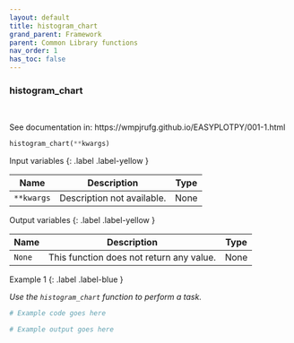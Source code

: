 ```yaml
---
layout: default
title: histogram_chart
grand_parent: Framework
parent: Common Library functions
nav_order: 1
has_toc: false
---
```


<h3>histogram_chart</h3>

<br>

<p align = "justify">
    See documentation in: https://wmpjrufg.github.io/EASYPLOTPY/001-1.html
</p>

```python
histogram_chart(**kwargs)
```

Input variables
{: .label .label-yellow }

<table style = "width:100%">
    <thead>
      <tr>
        <th>Name</th>
        <th>Description</th>
        <th>Type</th>
      </tr>
    </thead>
    <tr>
        <td><code>**kwargs</code></td>
        <td>Description not available.</td>
        <td>None</td>
    </tr>
</table>

Output variables
{: .label .label-yellow }

<table style = "width:100%">
    <thead>
      <tr>
        <th>Name</th>
        <th>Description</th>
        <th>Type</th>
      </tr>
    </thead>
    <tr>
        <td><code>None</code></td>
        <td>This function does not return any value.</td>
        <td>None</td>
    </tr>
</table>

Example 1
{: .label .label-blue }

<p align = "justify">
    <i>
        Use the <code>histogram_chart</code> function to perform a task.
    </i>
</p>

```python
# Example code goes here
```

```bash
# Example output goes here
```

